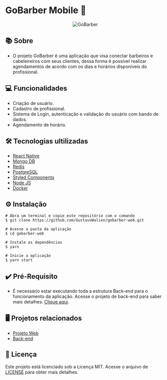 # GoBarber Mobile 💈

<div align="center">
  <img alt="GoBarber" title="GoBarber" src="https://user-images.githubusercontent.com/19844596/160872755-09b5ddc2-1aa4-4726-8b2d-85a3fe480701.png" />
</div>

## 📚 Sobre

* O projeto GoBarber é uma aplicação que visa conectar barbeiros e cabeleireiros com seus clientes, dessa forma é possível realizar agendamentos de acordo com os dias e horários disponíveis do profissional.

## 💻 Funcionalidades

* Criação de usuário.
* Cadastro de profissional.
* Sistema de Login, autenticação e validação do usuário com bando de dados.
* Agendamento de horário.

## 🛠️ Tecnologias ultilizadas

* [React Native](https://pt-br.reactjs.org/)
* [Mongo DB](https://www.mongodb.com/pt-br)
* [Redis](https://redis.io/)
* [PostgreSQL](https://www.postgresql.org/)
* [Styled Components](https://styled-components.com/)
* [Node JS](https://nodejs.org/en/)
* [Docker](https://www.docker.com/)

## ⚙️ Instalação
```
# Abra um terminal e copie este repositório com o comando
$ git clone https://github.com/GustavoWalien/gobarber-web.git
```

```
# Acesse a pasta da aplicação
$ cd gobarber-web

# Instale as dependências
$ yarn

# Inicie a aplicação
$ yarn start

```
## ✔️ Pré-Requisito

* É necessário estar executando toda a estrutura Back-end para o funcionamento da aplicação. Acesse o projeto de back-end para saber mais detalhes. [Clique aqui](https://github.com/GustavoWalien/gobarber-backend).

## 🖥️ Projetos relacionados

* [Projeto Web](https://github.com/GustavoWalien/gobarber-web)
* [Back-end](https://github.com/GustavoWalien/gobarber-backend)

## 📝 Licença

Este projeto está licenciado sob a Licença MIT. Acesse o arquivo de [LICENSE](https://github.com/GustavoWalien/gobarber-web/blob/master/LICENSE) para obter mais detalhes.
